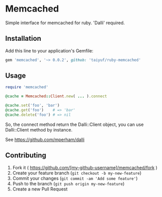 # Memcached

Simple interface for memcached for ruby.
'Dalli' required.

## Installation

Add this line to your application's Gemfile:

```ruby
gem 'memcached', '~> 0.0.2', github: 'taiyuf/ruby-memcached'
```

## Usage

```ruby
require 'memcached'

@cache = Memcached::Client.new( ... ).connect

@cache.set('foo', 'bar')
@cache.get('foo')    # => 'bar'
@cache.delete('foo') # => nil
```

So, the connect method return the Dalli::Client object, you can
use Dalli::Client method by instance.

See https://github.com/mperham/dalli

## Contributing

1. Fork it ( https://github.com/[my-github-username]/memcached/fork )
2. Create your feature branch (`git checkout -b my-new-feature`)
3. Commit your changes (`git commit -am 'Add some feature'`)
4. Push to the branch (`git push origin my-new-feature`)
5. Create a new Pull Request
